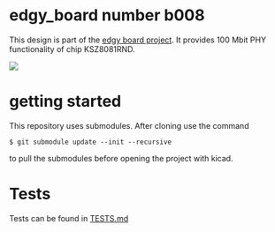 # edgy_board number b008
This design is part of the [edgy board project](https://github.com/skunkforce/edgy_boards). It provides 100 Mbit PHY functionality of chip KSZ8081RND. 

![](/board/board.png)

# getting started
This repository uses submodules. After cloning use the command 

```$ git submodule update --init --recursive```

to pull the submodules before opening the project with kicad. 

# Tests
Tests can be found in [TESTS.md](TESTS.md)

